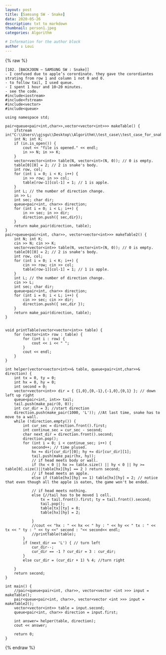 ```yaml
---
layout: post
title: [Samsung SW - Snake]
data: 2020-05-26
description: txt to markdown
thumbnail: person1.jpeg
categories: Algorithm

# Information for the author block
author : Loui
---
```


{% raw %}

	﻿[102. [BACKJOON – SAMSUNG SW : Snake]]
	- I confused due to apple’s corordinate. they gave the corordiantes strating from row 1 and column 1 not 0 and 0.
	- to follow tail, I used queue.
	- I spent 1 hour and 10~20 minutes.
	- see the code.
	#include<iostream>
	#include<fstream>
	#include<vector>
	#include<queue>
	
	using namespace std;
	
	pair<queue<pair<int,char>>,vector<vector<int>>> makeTable() {
		ifstream in("C:\\Users\\gjsgu\\Desktop\\Algorithm\\test_case\\test_case_for_snake.txt");
		int N; int K;
		if (in.is_open()) {
			cout << "file is opened." << endl;
			in >> N; in >> K;
		}
		vector<vector<int>> table(N, vector<int>(N, 0)); // 0 is empty.
		table[0][0] = 2; // 2 is snake's body.
		int row, col;
		for (int i = 0; i < K; i++) {
			in >> row; in >> col;
			table[row-1][col-1] = 1; // 1 is apple.
		}
		int L; // the number of direction change.
		in >> L;
		int sec; char dir;
		queue<pair<int, char>> direction;
		for (int i = 0; i < L; i++) {
			in >> sec; in >> dir;
			direction.push({ sec,dir});
		}
		return make_pair(direction, table);
	}
	pair<queue<pair<int, char>>, vector<vector<int>>> makeTable2() {
		int N; int K;
		cin >> N; cin >> K;
		vector<vector<int>> table(N, vector<int>(N, 0)); // 0 is empty.
		table[0][0] = 2; // 2 is snake's body.
		int row, col;
		for (int i = 0; i < K; i++) {
			cin >> row; cin >> col;
			table[row-1][col-1] = 1; // 1 is apple.
		}
		int L; // the number of direction change.
		cin >> L;
		int sec; char dir;
		queue<pair<int, char>> direction;
		for (int i = 0; i < L; i++) {
			cin >> sec; cin >> dir;
			direction.push({ sec,dir });
		}
		return make_pair(direction, table);
	}
	
	
	void printTable(vector<vector<int>> table) {
		for (vector<int> row : table) {
			for (int i : row) {
				cout << i << " ";
			}
			cout << endl;
		}
	}
	
	int helper(vector<vector<int>>& table, queue<pair<int,char>>& direction) {
		int tx = 0, ty = 0;
		int hx = 0, hy = 0;
		int second = 0;
		vector<vector<int>> dir = { {1,0},{0,-1},{-1,0},{0,1} }; // down left up right
		queue<pair<int, int>> tail;
		tail.push(make_pair(0, 0));
		int cur_dir = 3; //start direction
		direction.push(make_pair(1000, 'L')); //At last time, snake has to move to a wall.
		while (!direction.empty()) {
			int cur_sec = direction.front().first;
			int continue_sec = cur_sec - second;
			char next_dir = direction.front().second;
			direction.pop();
			for (int i = 0; i < continue_sec; i++) {
				second++; // time plused.
				hx += dir[cur_dir][0]; hy += dir[cur_dir][1];
				tail.push(make_pair(hx, hy));
				// if head meets body or wall.
				if (hx < 0 || hx >= table.size() || hy < 0 || hy >= table[0].size()||table[hx][hy] == 2 ) return second;
				// if head meets an apple.
				else if (table[hx][hy] == 1) table[hx][hy] = 2; // notice that even though all the apple is eaten, the game won't be ended.
				
				// if head meets nothing.
				else {//tail has to be moved 1 cell.
					tx = tail.front().first; ty = tail.front().second;
					tail.pop();
					table[tx][ty] = 0;
					table[hx][hy] = 2;
					
				}
				//cout << "hx : " << hx << " hy : " << hy << " tx : " << tx << " ty : " << ty <<" second : "<< second<< endl;
				//printTable(table);
			}
			if (next_dir == 'L') { // turn left
				cur_dir--;
				cur_dir == -1 ? cur_dir = 3 : cur_dir;
			}
			else cur_dir = (cur_dir + 1) % 4; //turn right
			
		}
		return second;
	}
	
	int main() {
		//pair<queue<pair<int, char>>, vector<vector <int >>> input = makeTable();
		pair<queue<pair<int, char>>, vector<vector <int >>> input = makeTable2();
		vector<vector<int>> table = input.second;
		queue<pair<int, char>> direction = input.first;
		
		int answer= helper(table, direction);
		cout << answer;
	
		return 0;
	}
	
{% endraw %}
